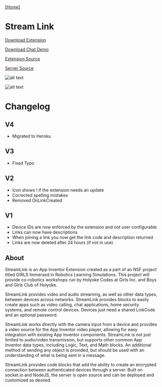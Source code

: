 [[Home]](https://orange.haus)

# Stream Link

[Download Extension](https://orange.haus/streamlink/StreamLink.aix)

[Download Chat Demo](https://orange.haus/streamlink/StreamLinkDemo.aia)

[Extension Source](https://github.com/holyokecodes/appinventor-sources)

[Server Source](https://github.com/tgb20/StreamLink)

![alt text](https://orange.haus/streamlink/hostimage.png "Picture of Host Device")

![alt text](https://orange.haus/streamlink/clientimage.png "Picture of Client Device")

# Changelog

## V4
- Migrated to Heroku

## V3
- Fixed Typo

## V2
- Icon shows ! if the extension needs an update
- Corrected spelling mistakes
- Removed OnLinkCreated

## V1
- Device IDs are now enforced by the extension and not user configurable
- Links can now have descriptions
- When joining a link you now get the link code and description returned
- Links are now deleted after 24 hours (if not in use)

## About
StreamLink is an App Inventor Extension created as a part of an NSF project titled GIRLS Immersed in Robotics Learning Simulations. This project will provide co-robotics workshops run by Holyoke Codes at Girls Inc. and Boys and Girls Club of Holyoke. 

StreamLink provides video and audio streaming, as well as other data types, between devices across networks. StreamLink provides blocks to easily create apps such as video calling, chat applications, home security systems, and remote control devices. Devices just need a shared LinkCode and an optional password.

StreamLink works directly with the camera input from a device and provides a video source for the App Inventor video player, allowing for easy integration with existing App Inventor components. StreamLink is not just limited to audio/video transmission, but supports other common App Inventor data types, including Logic, Text, and Math blocks. An additional method of sending any object is provided, but should be used with an understanding of what is being sent in a message.

StreamLink provides code blocks that add the ability to create an encrypted connection between authenticated devices through a server. Built on socket.io and NodeJS, the server is open source and can be deployed and customized as desired.